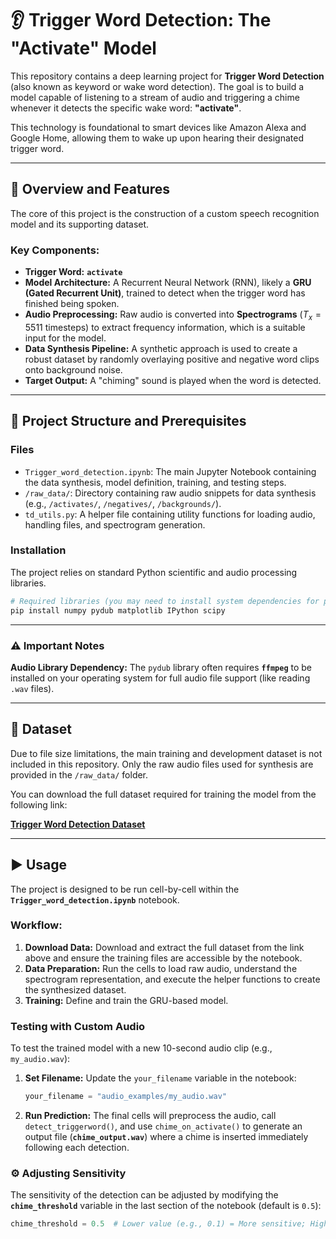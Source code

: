 # 👂 Trigger Word Detection: The "Activate" Model

This repository contains a deep learning project for **Trigger Word Detection** (also known as keyword or wake word detection). The goal is to build a model capable of listening to a stream of audio and triggering a chime whenever it detects the specific wake word: **"activate"**.

This technology is foundational to smart devices like Amazon Alexa and Google Home, allowing them to wake up upon hearing their designated trigger word.

***

## 🚀 Overview and Features

The core of this project is the construction of a custom speech recognition model and its supporting dataset.

### Key Components:

* **Trigger Word:** **`activate`**
* **Model Architecture:** A Recurrent Neural Network (RNN), likely a **GRU (Gated Recurrent Unit)**, trained to detect when the trigger word has finished being spoken.
* **Audio Preprocessing:** Raw audio is converted into **Spectrograms** ($T_x = 5511$ timesteps) to extract frequency information, which is a suitable input for the model.
* **Data Synthesis Pipeline:** A synthetic approach is used to create a robust dataset by randomly overlaying positive and negative word clips onto background noise.
* **Target Output:** A "chiming" sound is played when the word is detected.

***

## 📂 Project Structure and Prerequisites

### Files

* `Trigger_word_detection.ipynb`: The main Jupyter Notebook containing the data synthesis, model definition, training, and testing steps.
* `/raw_data/`: Directory containing raw audio snippets for data synthesis (e.g., `/activates/`, `/negatives/`, `/backgrounds/`).
* `td_utils.py`: A helper file containing utility functions for loading audio, handling files, and spectrogram generation.

### Installation

The project relies on standard Python scientific and audio processing libraries.

```bash
# Required libraries (you may need to install system dependencies for pydub)
pip install numpy pydub matplotlib IPython scipy
```

***
### ⚠️ Important Notes

**Audio Library Dependency:**
The `pydub` library often requires **`ffmpeg`** to be installed on your operating system for full audio file support (like reading `.wav` files).

***

## 💾 Dataset

Due to file size limitations, the main training and development dataset is not included in this repository. Only the raw audio files used for synthesis are provided in the `/raw_data/` folder.

You can download the full dataset required for training the model from the following link:

**[Trigger Word Detection Dataset](https://www.kaggle.com/datasets/umermjd11/triggerworddetection)**

***

## ▶️ Usage

The project is designed to be run cell-by-cell within the **`Trigger_word_detection.ipynb`** notebook.

### Workflow:
1.  **Download Data:** Download and extract the full dataset from the link above and ensure the training files are accessible by the notebook.
2.  **Data Preparation:** Run the cells to load raw audio, understand the spectrogram representation, and execute the helper functions to create the synthesized dataset.
3.  **Training:** Define and train the GRU-based model.

### Testing with Custom Audio

To test the trained model with a new 10-second audio clip (e.g., `my_audio.wav`):

1.  **Set Filename:** Update the `your_filename` variable in the notebook:

    ```python
    your_filename = "audio_examples/my_audio.wav"
    ```
2.  **Run Prediction:** The final cells will preprocess the audio, call `detect_triggerword()`, and use `chime_on_activate()` to generate an output file (**`chime_output.wav`**) where a chime is inserted immediately following each detection.

### ⚙️ Adjusting Sensitivity

The sensitivity of the detection can be adjusted by modifying the **`chime_threshold`** variable in the last section of the notebook (default is `0.5`):

```python
chime_threshold = 0.5  # Lower value (e.g., 0.1) = More sensitive; Higher value (e.g., 0.9) = Less sensitive
```